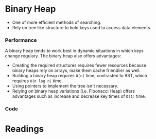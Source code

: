 # Binary Heap

- One of more efficient methods of searching.
- Rely on tree like structure to hold keys used to access data elements.

### Performance

A binary heap tends to work best in dynamic situations in which keys change regulary. The binary heap also offers advantages:

- Creating the required structures requires fewer resources because binary heaps rely on arrays, make them cache friendlier as well.
- Building a binary heap requires `O(n)` time, contrasted to BST, which requires `O(n log n)` time.
- Using pointers to implement the tree isn't necessary.
- Relying on binary heap variations (i.e. Fibonacci Heap) offers advantages such as increase and decrease key times of `O(1)` time.

### Code

# Readings 
